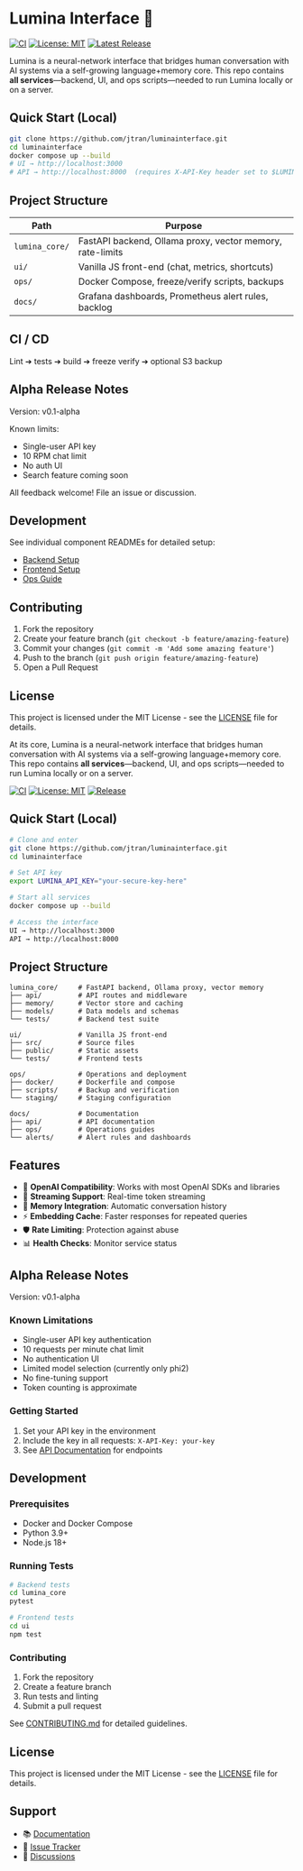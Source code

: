 # Lumina Interface 🌌

[![CI](https://github.com/jtran/luminainterface/actions/workflows/ci.yml/badge.svg)](https://github.com/jtran/luminainterface/actions/workflows/ci.yml)
[![License: MIT](https://img.shields.io/badge/License-MIT-yellow.svg)](https://opensource.org/licenses/MIT)
[![Latest Release](https://img.shields.io/github/v/release/jtran/luminainterface?include_prereleases)](https://github.com/jtran/luminainterface/releases)

Lumina is a neural-network interface that bridges human conversation with AI systems via a self-growing language+memory core. This repo contains **all services**—backend, UI, and ops scripts—needed to run Lumina locally or on a server.

## Quick Start (Local)

```bash
git clone https://github.com/jtran/luminainterface.git
cd luminainterface
docker compose up --build
# UI → http://localhost:3000
# API → http://localhost:8000  (requires X-API-Key header set to $LUMINA_API_KEY)
```

## Project Structure

| Path | Purpose |
|------|---------|
| `lumina_core/` | FastAPI backend, Ollama proxy, vector memory, rate-limits |
| `ui/` | Vanilla JS front-end (chat, metrics, shortcuts) |
| `ops/` | Docker Compose, freeze/verify scripts, backups |
| `docs/` | Grafana dashboards, Prometheus alert rules, backlog |

## CI / CD

Lint ➔ tests ➔ build ➔ freeze verify ➔ optional S3 backup

## Alpha Release Notes

Version: v0.1-alpha

Known limits:
- Single-user API key
- 10 RPM chat limit
- No auth UI
- Search feature coming soon

All feedback welcome! File an issue or discussion.

## Development

See individual component READMEs for detailed setup:
- [Backend Setup](lumina_core/README.md)
- [Frontend Setup](ui/README.md)
- [Ops Guide](ops/README.md)

## Contributing

1. Fork the repository
2. Create your feature branch (`git checkout -b feature/amazing-feature`)
3. Commit your changes (`git commit -m 'Add some amazing feature'`)
4. Push to the branch (`git push origin feature/amazing-feature`)
5. Open a Pull Request

## License

This project is licensed under the MIT License - see the [LICENSE](LICENSE) file for details. 

At its core, Lumina is a neural-network interface that bridges human conversation with AI systems via a self-growing language+memory core. This repo contains **all services**—backend, UI, and ops scripts—needed to run Lumina locally or on a server.

[![CI](https://github.com/jtran/luminainterface/actions/workflows/ci.yml/badge.svg)](https://github.com/jtran/luminainterface/actions/workflows/ci.yml)
[![License: MIT](https://img.shields.io/badge/License-MIT-yellow.svg)](https://opensource.org/licenses/MIT)
[![Release](https://img.shields.io/github/v/release/jtran/luminainterface?include_prereleases)](https://github.com/jtran/luminainterface/releases)

## Quick Start (Local)

```bash
# Clone and enter
git clone https://github.com/jtran/luminainterface.git
cd luminainterface

# Set API key
export LUMINA_API_KEY="your-secure-key-here"

# Start all services
docker compose up --build

# Access the interface
UI → http://localhost:3000
API → http://localhost:8000
```

## Project Structure

```
lumina_core/     # FastAPI backend, Ollama proxy, vector memory
├── api/         # API routes and middleware
├── memory/      # Vector store and caching
├── models/      # Data models and schemas
└── tests/       # Backend test suite

ui/              # Vanilla JS front-end
├── src/         # Source files
├── public/      # Static assets
└── tests/       # Frontend tests

ops/             # Operations and deployment
├── docker/      # Dockerfile and compose
├── scripts/     # Backup and verification
└── staging/     # Staging configuration

docs/            # Documentation
├── api/         # API documentation
├── ops/         # Operations guides
└── alerts/      # Alert rules and dashboards
```

## Features

- 🤖 **OpenAI Compatibility**: Works with most OpenAI SDKs and libraries
- 🌊 **Streaming Support**: Real-time token streaming
- 🧠 **Memory Integration**: Automatic conversation history
- ⚡ **Embedding Cache**: Faster responses for repeated queries
- 🛡️ **Rate Limiting**: Protection against abuse
- 📊 **Health Checks**: Monitor service status

## Alpha Release Notes

Version: v0.1-alpha

### Known Limitations
- Single-user API key authentication
- 10 requests per minute chat limit
- No authentication UI
- Limited model selection (currently only phi2)
- No fine-tuning support
- Token counting is approximate

### Getting Started
1. Set your API key in the environment
2. Include the key in all requests: `X-API-Key: your-key`
3. See [API Documentation](docs/api/README.md) for endpoints

## Development

### Prerequisites
- Docker and Docker Compose
- Python 3.9+
- Node.js 18+

### Running Tests
```bash
# Backend tests
cd lumina_core
pytest

# Frontend tests
cd ui
npm test
```

### Contributing
1. Fork the repository
2. Create a feature branch
3. Run tests and linting
4. Submit a pull request

See [CONTRIBUTING.md](CONTRIBUTING.md) for detailed guidelines.

## License

This project is licensed under the MIT License - see the [LICENSE](LICENSE) file for details.

## Support

- 📚 [Documentation](docs/README.md)
- 🐛 [Issue Tracker](https://github.com/jtran/luminainterface/issues)
- 💬 [Discussions](https://github.com/jtran/luminainterface/discussions) 
